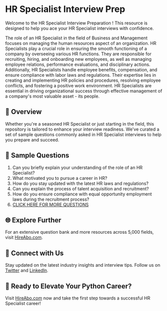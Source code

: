 # HR Specialist Interview Prep

Welcome to the HR Specialist Interview Preparation ! This resource is designed to help you ace your HR Specialist interviews with confidence.

The role of an HR Specialist in the field of Business and Management focuses on managing the human resources aspect of an organization. HR Specialists play a crucial role in ensuring the smooth functioning of a company by overseeing various HR functions. They are responsible for recruiting, hiring, and onboarding new employees, as well as managing employee relations, performance evaluations, and disciplinary actions. Additionally, HR Specialists handle employee benefits, compensation, and ensure compliance with labor laws and regulations. Their expertise lies in creating and implementing HR policies and procedures, resolving employee conflicts, and fostering a positive work environment. HR Specialists are essential in driving organizational success through effective management of a company's most valuable asset - its people.

## 🚀 Overview

Whether you're a seasoned HR Specialist or just starting in the field, this repository is tailored to enhance your interview readiness. We've curated a set of sample questions commonly asked in HR Specialist interviews to help you prepare and succeed.

## 📝 Sample Questions

1. Can you briefly explain your understanding of the role of an HR Specialist?
2. What motivated you to pursue a career in HR?
3. How do you stay updated with the latest HR laws and regulations?
4. Can you explain the process of talent acquisition and recruitment?
5. How do you ensure compliance with equal opportunity employment laws during the recruitment process?
6. [CLICK HERE FOR MORE QUESTIONS](https://hireabo.com/job/1_1_4/HR%20Specialist)

## 🌐 Explore Further

For an extensive question bank and more resources across 5,000 fields, visit [HireAbo.com](https://www.hireabo.com).

## 📱 Connect with Us

Stay updated on the latest industry insights and interview tips. Follow us on [Twitter](https://twitter.com/hireabo) and [LinkedIn](https://www.linkedin.com/in/hire-abo-3609972a8/).

## 🚀 Ready to Elevate Your Python Career?

Visit [HireAbo.com](https://www.hireabo.com) now and take the first step towards a successful HR Specialist career!